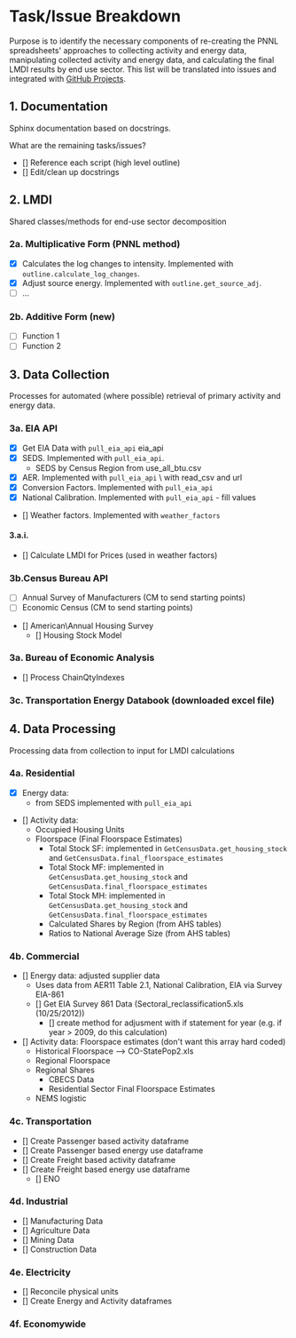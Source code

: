 # Task/Issue Breakdown
Purpose is to identify the necessary components of re-creating the PNNL spreadsheets' approaches to collecting activity and energy data, manipulating collected activity and energy data, and calculating the final LMDI results by end use sector. This list will be translated into issues and integrated with [GitHub Projects](https://github.com/NREL/EnergyIntensityIndicators/projects/1).

## 1. Documentation
Sphinx documentation based on docstrings.

What are the remaining tasks/issues?
* [] Reference each script (high level outline)
* [] Edit/clean up docstrings

## 2. LMDI
Shared classes/methods for end-use sector decomposition
### 2a. Multiplicative Form (PNNL method)
* [x] Calculates the log changes to intensity. Implemented with `outline.calculate_log_changes`.
* [x] Adjust source energy. Implemented with `outline.get_source_adj`.
* [ ] ...

### 2b. Additive Form (new)
* [ ] Function 1
* [ ] Function 2

## 3. Data Collection
Processes for automated (where possible) retrieval of primary activity and energy data.
### 3a. EIA API
* [x] Get EIA Data with `pull_eia_api` eia_api
* [x] SEDS. Implemented with `pull_eia_api`.
    - SEDS by Census Region from use_all_btu.csv
* [x] AER. Implemented with `pull_eia_api` \ with read_csv and url
* [x] Conversion Factors. Implemented with `pull_eia_api`
* [X] National Calibration. Implemented with `pull_eia_api`
        - fill values
* [] Weather factors. Implemented with `weather_factors`
#### 3.a.i. 
* [] Calculate LMDI for Prices (used in weather factors)    

### 3b.Census Bureau API
* [ ] Annual Survey of Manufacturers (CM to send starting points)
* [ ] Economic Census (CM to send starting points)
* [] American\Annual Housing Survey
    * [] Housing Stock Model

### 3a. Bureau of Economic Analysis
* [] Process ChainQtyIndexes

### 3c. Transportation Energy Databook (downloaded excel file)


## 4. Data Processing
Processing data from collection to input for LMDI calculations

### 4a. Residential
* [x] Energy data: 
    - from SEDS implemented with `pull_eia_api` 
* [] Activity data: 
    - Occupied Housing Units
    - Floorspace (Final Floorspace Estimates)
        - Total Stock SF: implemented in `GetCensusData.get_housing_stock` and `GetCensusData.final_floorspace_estimates`
        - Total Stock MF: implemented in `GetCensusData.get_housing_stock` and `GetCensusData.final_floorspace_estimates`
        - Total Stock MH: implemented in `GetCensusData.get_housing_stock` and `GetCensusData.final_floorspace_estimates`
        - Calculated Shares by Region (from AHS tables)
        - Ratios to National Average Size (from AHS tables)
    

### 4b. Commercial
* [] Energy data: adjusted supplier data
    - Uses data from AER11 Table 2.1, National Calibration, EIA via Survey EIA-861
    * [] Get EIA Survey 861 Data (Sectoral_reclassification5.xls  (10/25/2012))
        * [] create method for adjusment with if statement for year (e.g. if year > 2009, do this calculation)
* [] Activity data: Floorspace estimates (don't want this array hard coded)
    - Historical Floorspace --> CO-StatePop2.xls
    - Regional Floorspace
    - Regional Shares
        - CBECS Data
        - Residential Sector Final Floorspace Estimates
    - NEMS logistic

### 4c. Transportation
* [] Create Passenger based activity dataframe
* [] Create Passenger based energy use dataframe
* [] Create Freight based activity dataframe
* [] Create Freight based energy use dataframe
     * [] ENO

### 4d. Industrial
* [] Manufacturing Data
* [] Agriculture Data
* [] Mining Data
* [] Construction Data

### 4e. Electricity
* [] Reconcile physical units
* [] Create Energy and Activity dataframes

### 4f. Economywide
